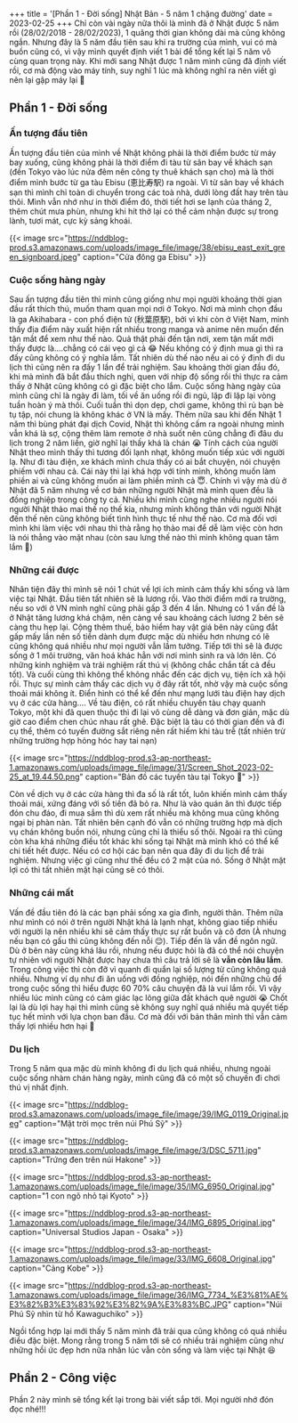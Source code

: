+++
title = '[Phần 1 - Đời sống] Nhật Bản - 5 năm 1 chặng đường'
date = 2023-02-25
+++
Chỉ còn vài ngày nữa thôi là mình đã ở Nhật được 5 năm rồi (28/02/2018 - 28/02/2023), 1 quãng thời gian không dài mà cũng không ngắn. Nhưng đây là 5 năm đầu tiên sau khi ra trường của mình, vui có mà buồn cũng có, vì vậy mình quyết định viết 1 bài để tổng kết lại 5 năm vô cùng quan trọng này. Khi mới sang Nhật được 1 năm mình cũng đã định viết rồi, cơ mà động vào máy tính, suy nghĩ 1 lúc mà không nghĩ ra nên viết gì nên lại gập máy lại 🥹 

## Phần 1 - Đời sống
### Ấn tượng đầu tiên
Ấn tượng đầu tiên của mình về Nhật không phải là thời điểm bước từ máy bay xuống, cũng không phải là thời điểm đi tàu từ sân bay về khách sạn (đến Tokyo vào lúc nửa đêm nên công ty thuê khách sạn cho) mà là thời điểm mình bước từ ga tàu Ebisu (恵比寿駅) ra ngoài. Vì từ sân bay về khách sạn thì mình chỉ toàn di chuyển trong các toà nhà, dưới lòng đất hay trên tàu thôi. Mình vẫn nhớ như in thời điểm đó, thời tiết hơi se lạnh của tháng 2, thêm chút mưa phùn, nhưng khi hít thở lại có thể cảm nhận được sự trong lành, tươi mát, cực kỳ sảng khoái. 

{{< image src="https://nddblog-prod.s3.amazonaws.com/uploads/image_file/image/38/ebisu_east_exit_green_signboard.jpeg" caption="Cửa đông ga Ebisu" >}}

### Cuộc sống hàng ngày
Sau ấn tượng đầu tiên thì mình cũng giống như mọi người khoảng thời gian đầu rất thích thú, muốn tham quan mọi nơi ở Tokyo. Nơi mà mình chọn đầu là ga Akihabara - con phố điện tử (秋葉原駅), bởi vì khi còn ở Việt Nam, mình thấy địa điểm này xuất hiện rất nhiều trong manga và anime nên muốn đến tận mắt để xem như thế nào. Quả thật phải đến tận nơi, xem tận mất mới thấy được là....chẳng có cái vẹo gì cả 😂 Nếu không có ý định mua gì thì ra đấy cũng không có ý nghĩa lắm. Tất nhiên dù thế nào nếu ai có ý định đi du lịch thì cũng nên ra đấy 1 lần để trải nghiệm. Sau khoảng thời gian đầu đó, khi mà mình đã bắt đầu thích nghi, quen với nhịp độ sống rồi thì thực ra cảm thấy ở Nhật cũng không có gì đặc biệt cho lắm. Cuộc sống hàng ngày của mình cũng chỉ là ngày đi làm, tối về ăn uống rồi đi ngủ, lặp đi lặp lại vòng tuần hoàn ý mà thôi. Cuối tuần thì dọn dẹp, chơi game, không thì rủ bạn bè tụ tập, nói chung là không khác ở VN là mấy. Thêm nữa sau khi đến Nhật 1 năm thì bùng phát đại dịch Covid, Nhật thì không cấm ra ngoài nhưng mình vẫn khá là sợ, cộng thêm làm remote ở nhà suốt nên cũng chẳng đi đâu du lịch trong 2 năm liền, giờ nghĩ lại thấy khá là chán 😭 Tính cách của người Nhật theo mình thấy thì tương đối lạnh nhạt, không muốn tiếp xúc với người lạ. Như đi tàu điện, xe khách mình chưa thấy có ai bắt chuyện, nói chuyện phiếm với nhau cả. Cái này thì lại khá hợp với tính mình, không muốn làm phiền ai và cũng không muốn ai làm phiền mình cả 😇. Chính vì vậy mà dù ở Nhật đã 5 năm nhưng về cơ bản những người Nhật mà mình quen đều là đồng nghiệp trong công ty cả. Nhiều khi mình cũng nghe nhiều người nói người Nhật thảo mai thế nọ thế kia, nhưng mình không thân với người Nhật đến thế nên cũng không biết tình hình thực tế như thế nào. Cơ mà đối vơi mình khi làm việc với nhau thì thà rằng họ thảo mai để dễ làm việc còn hơn là nói thẳng vào mặt nhau (còn sau lưng thế nào thì mình không quan tâm lắm 🤭)

### Những cái được
Nhân tiện đây thì mình sẽ nói 1 chút về lợi ích mình cảm thấy khi sống và làm việc tại Nhật. Đầu tiên tất nhiên sẽ là lương rồi. Vào thời điểm mới ra trường, nếu so với ở VN mình nghĩ cũng phải gấp 3 đến 4 lần. Nhưng có 1 vấn đề là ở Nhật tăng lương khá chậm, nên càng về sau khoảng cách lương 2 bên sẽ càng thu hẹp lại. Cộng thêm thuế, bảo hiểm hay vật giá bên này cũng đắt gấp mấy lần nên số tiền dành dụm được mặc dù nhiều hơn nhưng có lẽ cũng không quá nhiều như mọi người vẫn lầm tưởng. Tiếp tới thì sẽ là được sống ở 1 môi trường, văn hoá khác hẳn với nơi mình sinh ra và lớn lên. Có những kinh nghiệm và trải nghiệm rất thú vị (không chắc chắn tất cả đều tốt). Và cuối cùng thì không thể không nhắc đến các dịch vụ, tiện ích xã hội rồi. Thực sự mình cảm thấy các dịch vụ ở đây rất tốt, nhờ vậy mà cuộc sống thoải mái không ít. Điển hình có thể kể đến như mạng lưới tàu điện hay dịch vụ ở các cửa hàng.... Về tàu điện, có rất nhiều chuyến tàu chạy quanh Tokyo, một khi đã quen thuộc thì đi lại vô cùng dễ dàng và đơn giản, mặc dù giờ cao điểm chen chúc nhau rất ghê. Đặc biệt là tàu có thời gian đến và đi cụ thể, thêm có tuyến đường sắt riêng nên rất hiếm khi tàu trễ (tất nhiên trừ những trường hợp hỏng hóc hay tai nạn)

{{< image src="https://nddblog-prod.s3-ap-northeast-1.amazonaws.com/uploads/image_file/image/31/Screen_Shot_2023-02-25_at_19.44.50.png" caption="Bản đồ các tuyến tàu tại Tokyo 🤪" >}}

Còn về dịch vụ ở các cửa hàng thì đa số là rất tốt, luôn khiến mình cảm thấy thoải mái, xứng đáng với số tiền đã bỏ ra. Như là vào quán ăn thì được tiếp đón chu đáo, đi mua sắm thì dù xem rất nhiều mà không mua cũng không ngại bị phàn nàn. Tất nhiên bên cạnh đó vẫn có những trường hợp mà dịch vụ chán không buồn nói, nhưng cũng chỉ là thiểu số thôi. Ngoài ra thì cũng còn kha khá những điều tốt khác khi sống tại Nhật mà mình khó có thể kể chi tiết hết được. Nếu có cơ hội các bạn nên qua đây đi du lịch để trải nghiệm. Nhưng việc gì cũng như thế đều có 2 mặt của nó. Sống ở Nhật mặt lợi có thì tất nhiên mặt hại cũng sẽ có thôi.

### Những cái mất
Vấn đề đầu tiên đó là các bạn phải sống xa gia đình, người thân. Thêm nữa như mình có nói ở trên người Nhật khá là lạnh nhạt, không giao tiếp nhiều với người lạ nên nhiều khi sẽ cảm thấy thực sự rất buồn và cô đơn (À nhưng nếu bạn có gấu thì cũng không đến nỗi 😌). Tiếp đến là vấn đề ngôn ngữ. Dù ở bên này cũng khá lâu rồi, nhưng nếu được hỏi là đã có thể nói chuyện tự nhiên với người Nhật được hay chưa thì câu trả lời sẽ là **vẫn còn lâu lắm**. Trong công việc thì còn đỡ vì quanh đi quẩn lại số lượng từ cũng không quá nhiều. Nhưng ví dụ như đi ăn uống với đồng nghiệp, nói đến những chủ để trong cuộc sống thì hiểu được 60 70% câu chuyện đã là vui lắm rồi. Vì vậy nhiều lúc mình cũng có cảm giác lạc lõng giữa đất khách quê người 😭 Chốt lại là dù lợi hay hại thì mình cũng sẽ không suy nghĩ quá nhiều mà quyết tiếp tục hết mình với lựa chọn ban đầu. Cơ mà đối với bản thân mình thì vẫn cảm thấy lợi nhiều hơn hại 🤣

### Du lịch
Trong 5 năm qua mặc dù mình không đi du lịch quá nhiều, nhưng ngoài cuộc sống nhàm chán hàng ngày, mình cũng đã có một số chuyến đi chơi thú vị nhất định.

{{< image src="https://nddblog-prod.s3.amazonaws.com/uploads/image_file/image/39/IMG_0119_Original.jpeg" caption="Mặt trời mọc trên núi Phú Sỹ" >}}

{{< image src="https://nddblog-prod.s3.amazonaws.com/uploads/image_file/image/3/DSC_5711.jpg" caption="Trứng đen trên núi Hakone" >}}

{{< image src="https://nddblog-prod.s3-ap-northeast-1.amazonaws.com/uploads/image_file/image/35/IMG_6950_Original.jpg" caption="1 con ngõ nhỏ tại Kyoto" >}}

{{< image src="https://nddblog-prod.s3-ap-northeast-1.amazonaws.com/uploads/image_file/image/34/IMG_6895_Original.jpg" caption="Universal Studios Japan - Osaka" >}}

{{< image src="https://nddblog-prod.s3-ap-northeast-1.amazonaws.com/uploads/image_file/image/33/IMG_6608_Original.jpg" caption="Cảng Kobe" >}}

{{< image src="https://nddblog-prod.s3-ap-northeast-1.amazonaws.com/uploads/image_file/image/36/IMG_7734_%E3%81%AE%E3%82%B3%E3%83%92%E3%82%9A%E3%83%BC.JPG" caption="Núi Phú Sỹ nhìn từ hồ Kawaguchiko" >}}

Ngồi tổng hợp lại mới thấy 5 năm mình đã trải qua cũng không có quá nhiều điều đặc biệt. Mong rằng trong 5 năm tới sẽ có nhiều trải nghiệm cũng như những hồi ức đẹp hơn nữa nhân lúc vẫn còn sống và làm việc tại Nhật 😆

## Phần 2 - Công việc
Phần 2 này mình sẽ tổng kết lại trong bài viết sắp tới. Mọi người nhớ đón đọc nhé!!!
